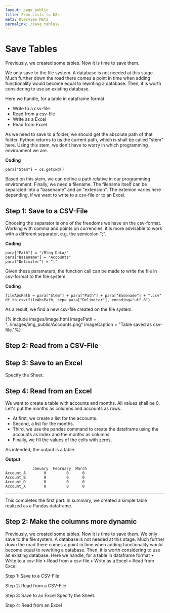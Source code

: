 ```yaml
---
layout: page_public
title: From Lists to K8s
meta: Overview Meta
permalink: /save_tables/
---
```


# Save Tables

Previously, we created some tables. Now it is time to save them.

We only save to the file system. A database is not needed at this stage. Much further down the road there comes a point in time when adding functionality would become equal to rewriting a database. Then, it is worth considering to use an existing database.

Here we handle, for a table in dataframe format

- Write to a csv-file
- Read from a csv-file
- Write as a Excel
- Read from Excel

As we need to save to a folder, we should get the absolute path of that folder.
Python returns to us the current path, which is shall be called "stem" here. Using this stem, we don't have to worry in which programming environment we are.

**Coding**
>
    para["Stem"] = os.getcwd()

Based on this stem, we can define a path relative in our programming environment.
Finally, we need a filename. The filename itself can be separated into a "basename" and an "extension". The extenion varies here depending, if we want to write to a csv-file or to an Excel.



## Step 1: Save to a CSV-File

Choosing the separator is one of the freedoms we have on the csv-format. Working with comma and points on currencies, it is more advisable to work with a different separator, e.g. the semicolon ";".

**Coding**
>
    para["Path"] = "/Blog_Data/"
    para["Basename"] = "Accounts"
    para["Delimiter"] = ";"

Given these parameters, the function call can be made to write the file in csv-format to the file system.

**Coding**
>
    fileAbsPath = para["Stem"] + para["Path"] + para["Basename"] + ".csv"
    df.to_csv(fileAbsPath, sep= para["Delimiter"], encoding="utf-8")

As a result, we find a new csv-file created on the file system.

{% include images/image.html imagePath = "../images/img_public/Accounts.png" imageCaption =  "Table saved as csv-file."%}

## Step 2: Read from a CSV-File









## Step 3: Save to an Excel

Specify the Sheet.

## Step 4: Read from an Excel


We want to create a table with accounts and months. All values shall be 0.
Let's put the months as columns and accounts as rows.

- At first, we create a list for the accounts.
- Second, a list for the months. 
- Third, we use the pandas command to create the dataframe using the accounts as index and the months as columns.
- Finally, we fill the values of the cells with zeros.




As intended, the output is a table.

**Output**
>
                January  February  March
    Account_A        0         0      0
    Account_B        0         0      0
    Account_D        0         0      0
    Account_X        0         0      0

---

This completes the first part.
In summary, we created a simple table realized as a Pandas dataframe.

## Step 2: Make the columns more dynamic
Previously, we created some tables. Now it is time to save them.
We only save to the file system. A database is not needed at this stage. Much further down the road there comes a point in time when adding functionality would become equal to rewriting a database. Then, it is worth considering to use an existing database.
Here we handle, for a table in dataframe format
    • Write to a csv-file
    • Read from a csv-file
    • Write as a Excel
    • Read from Excel

Step 1: Save to a CSV-File

Step 2: Read from a CSV-File

Step 3: Save to an Excel
Specify the Sheet.

Step 4: Read from an Excel
